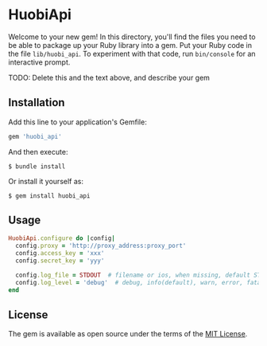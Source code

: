 # HuobiApi

Welcome to your new gem! In this directory, you'll find the files you need to be able to package up your Ruby library into a gem. Put your Ruby code in the file `lib/huobi_api`. To experiment with that code, run `bin/console` for an interactive prompt.

TODO: Delete this and the text above, and describe your gem

## Installation

Add this line to your application's Gemfile:

```ruby
gem 'huobi_api'
```

And then execute:

    $ bundle install

Or install it yourself as:

    $ gem install huobi_api

## Usage

```ruby
HuobiApi.configure do |config|
  config.proxy = 'http://proxy_address:proxy_port'
  config.access_key = 'xxx'
  config.secret_key = 'yyy'

  config.log_file = STDOUT  # filename or ios, when missing, default STDOUT
  config.log_level = 'debug'  # debug, info(default), warn, error, fatal
end
```

## License

The gem is available as open source under the terms of the [MIT License](https://opensource.org/licenses/MIT).
